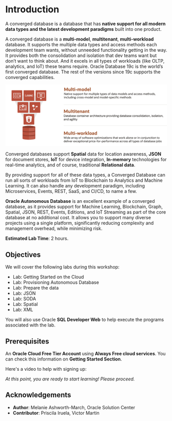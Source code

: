 # Introduction

A converged database is a database that has **native support for all modern data types and the latest development paradigms** built into one product.

A converged database is a **multi-model**, **multitenant**, **multi-workload** database. It supports the multiple data types and access methods each development team wants, without unneeded functionality getting in the way. It provides both the consolidation and isolation that dev teams want but don’t want to think about. And it excels in all types of workloads (like OLTP, analytics, and IoT) these teams require. Oracle Database 19c is the world’s first converged database. The rest of the versions since 19c supports the converged capabilities.

![Converged Banner](images/converged-db-1.png)

Converged databases support **Spatial** data for location awareness, **JSON** for document stores, **IoT** for device integration, **In-memory** technologies for real-time analytics, and of course, traditional **Relational data**. 

By providing support for all of these data types, a Converged Database can run all sorts of workloads from IoT to Blockchain to Analytics and Machine Learning. It can also handle any development paradigm, including Microservices, Events, REST, SaaS, and CI/CD, to name a few.

**Oracle Autonomous Database** is an excellent example of a converged database, as it provides support for Machine Learning, Blockchain, Graph, Spatial, JSON, REST, Events, Editions, and IoT Streaming as part of the core database at no additional cost. It allows you to support many diverse projects using a single platform, significantly reducing complexity and management overhead, while minimizing risk.

**Estimated Lab Time**: 2 hours.

## Objectives

We will cover the following labs during this workshop:

- Lab: Getting Started on the Cloud
- Lab: Provisioning Autonomous Database
- Lab: Prepare the data
- Lab: JSON
- Lab: SODA
- Lab: Spatial
- Lab: XML

You will also use Oracle **SQL Developer Web** to help execute the programs associated with the lab.

## Prerequisites

An **Oracle Cloud Free Tier Account** using **Always Free cloud services**. You can check this information on **Getting Started Section**.

Here's a video to help with signing up:[](youtube:4U-0SumNz6w)

_At this point, you are ready to start learning! Please proceed._

## **Acknowledgements**

- **Author**: Melanie Ashworth-March, Oracle Solution Center
- **Contributor**: Priscila Iruela, Victor Martin